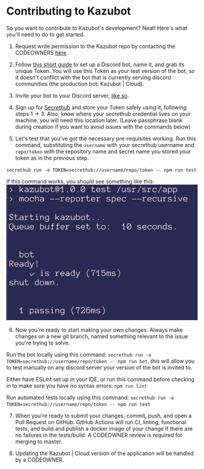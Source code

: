 # Contributing to Kazubot

So you want to contribute to Kazubot's development? Neat! Here's what you'll need to do to get started. 

1. Request write permission to the Kazubot repo by contacting the CODEOWNERS [here][contact].

2. Follow [this short guide][discord] to set up a Discord bot, name it, and grab its unique Token. You will use this Token as your test version of the bot, so it doesn't conflict with the bot that is currently serving discord communities (the production bot: Kazubot | Cloud). 

3. Invite your bot to your Discord server, [like so][invite].

4. Sign up for [Secrethub][secrethub] and store your Token safely using it, following steps 1 -> 3. Also, know where your secrethub credential lives on your machine, you will need this location later. (Leave passphrase blank during creation if you want to avoid issues with the commands below)

5. Let's test that you've got the necessary pre-requisites working. Run this command, substituting the `username` with your secrethub username and `repo/token` with the repository name and secret name you stored your token as in the previous step. 

`secrethub run -e TOKEN=secrethub://username/repo/token -- npm run test`

If this command works, you should see something like this:
![Alt text currently unavailable](docs/TestResults.png?raw=true "Test Results")

6. Now you're ready to start making your own changes. Always make changes on a new git branch, named something relevant to the issue you're trying to solve. 

Run the bot locally using this command: `secrethub run -e TOKEN=secrethub://username/repo/token -- npm run bot`, this will allow you to test manually on any discord server your version of the bot is invited to. 

Either have ESLint set up in your IDE, or run this command before checking in to make sure you have no syntax errors: `npm run lint`

Run automated tests locally using this command: `secrethub run -e TOKEN=secrethub://username/repo/token -- npm run test` 

7. When you're ready to submit your changes, commit, push, and open a Pull Request on GitHub. GitHub Actions will run CI, linting, functional tests, and build and publish a docker image of your change if there are no failures in the tests/build. A CODEOWNER review is required for merging to master. 

8. Updating the Kazubot | Cloud version of the application will be handled by a CODEOWNER.

<!-- Reference Links -->
[contact]: mailto:funmancers@gmail.com
[discord]: https://discordjs.guide/preparations/setting-up-a-bot-application.html
[invite]: https://discordjs.guide/preparations/adding-your-bot-to-servers.html
[secrethub]: https://console.kumo.expedia.biz/apps/ursa/pipeline
[docker]: https://docs.docker.com/get-docker/
